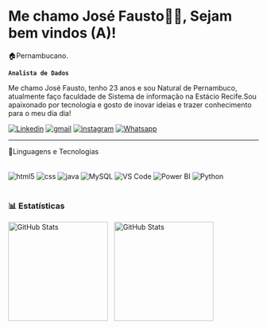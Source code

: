 # Me chamo José Fausto👨‍💻, Sejam bem vindos (A)!

🏠Pernambucano.

**`Analista de Dados`**

Me chamo José Fausto, tenho 23 anos e sou Natural de Pernambuco, atualmente faço faculdade de Sistema de informação na Estácio Recife.Sou apaixonado por tecnologia e gosto de inovar ideias e trazer conhecimento para o meu dia dia!

[![Linkedin](https://img.shields.io/badge/LinkedIn-0077B5?style=for-the-badge&logo=linkedin&logoColor=white)](https://www.linkedin.com/in/jos%C3%A9-fausto-46b14a1b0/) [![gmail](https://img.shields.io/badge/Gmail-D14836?style=for-the-badge&logo=gmail&logoColor=white)](fau12.martinsmelo@gmail.com) [![instagram](https://img.shields.io/badge/Instagram-E4405F?style=for-the-badge&logo=instagram&logoColor=white)](https://www.instagram.com/josefaustto/) [![Whatsapp](https://img.shields.io/badge/WhatsApp-25D366?style=for-the-badge&logo=whatsapp&logoColor=white)](https://wa.me/5581996624509?)

---
🤖Linguagens e Tecnologias

<div sytle = "display: inline_block" ><br/>
    <img align="center" alt="html5" src="https://img.shields.io/badge/HTML-239120?style=for-the-badge&logo=html5&logoColor=white" />
    <img align="center" alt="css" src="https://img.shields.io/badge/CSS-239120?&style=for-the-badge&logo=css3&logoColor=white"/>
    <img align="center" alt="java" src="https://img.shields.io/badge/Java-ED8B00?style=for-the-badge&logo=openjdk&logoColor=white"/>
     <img align="center" alt="MySQL" src="https://img.shields.io/badge/MySQL-00000F?style=for-the-badge&logo=mysql&logoColor=white"/>
     <img align="center" alt="VS Code" src="https://img.shields.io/badge/Visual_Studio-5C2D91?style=for-the-badge&logo=visual%20studio&logoColor=white"/>
      <img align="center"alt="Power BI" src="https://img.shields.io/badge/power_bi-F2C811?style=for-the-badge&logo=powerbi&logoColor=black"/> 
       <img align="center" alt="Python" src="https://img.shields.io/badge/Python-3776AB?style=for-the-badge&logo=python&logoColor=white"/>

<br/>
<br/>

### 📊  Estatísticas

<p>
  <img 
    align="left" 
    alt="GitHub Stats" 
    height="200" 
    style="padding-right: 10px;" 
    src="https://github-readme-stats.vercel.app/api?username=josemilo&show_icons=true&theme=tokyonight&include_all_commits=true&locale=pt-br" 
  />

<img 
      align="left" 
      alt="GitHub Stats" 
      height="200" 
      src="https://github-readme-stats.vercel.app/api/top-langs/?username=josemilo&theme=tokyonight&layout=compact&custom_title=Tecnologias&langs_count=9" 
  />

</p>
